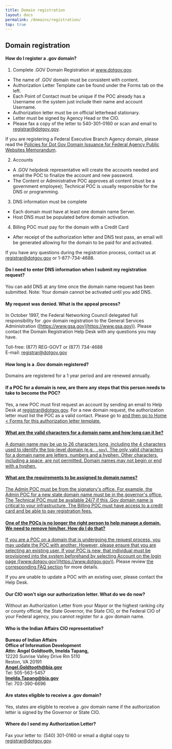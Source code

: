 ```yaml
---
title: Domain registration
layout: docs
permalink: /domains/registration/
top: true
---
```


## Domain registration



#### How do I register a .gov domain?

1. Complete .GOV Domain Registration at www.dotgov.gov.

  - The name of .GOV domain must be consistent with content.
  - Authorization Letter Template can be found under the Forms tab on the left.
  - Each Point of Contact must be unique if the POC already has a Username on the system just include their name and account Username.
  - Authorization letter must be on official letterhead stationary.
  - Letter must be signed by Agency Head or the CIO.
  - Please fax a copy of the letter to 540-301-0160 or scan and email to <registrar@dotgov.gov>.

If you are registering a Federal Executive Branch Agency domain, please read the [Policies for Dot Gov Domain Issuance for Federal Agency Public Websites Memorandum](http://web.archive.org/web/20150513215856/https://www.whitehouse.gov/sites/default/files/omb/egov/memo/policies-for-dot-gov-domain-issuance-for-federal-agency-public-websites.pdf).

2. Accounts

  - A .GOV helpdesk representative will create the accounts needed and email the POC to finalize the account and new password.
  - The Content or Administrative POC approves all content (must be a government employee); Technical POC is usually responsible for the DNS or programming.

3. DNS information must be complete

  - Each domain must have at least one domain name Server.
  - Host DNS must be populated before domain activation.

4. Billing POC must pay for the domain with a Credit Card

  - After receipt of the authorization letter and DNS test pass, an email will be generated allowing for the domain to be paid for and activated.

If you have any questions during the registration process, contact us at <registrar@dotgov.gov> or 1-877-734-4688.


#### Do I need to enter DNS information when I submit my registration request?

You can add DNS at any time once the domain name request has been submitted. Note: Your domain cannot be activated until you add DNS.

#### My request was denied. What is the appeal process?

In October 1997, the Federal Networking Council delegated full responsibility for .gov domain registration to the General Services Administration ([https://www.gsa.gov](https://www.gsa.gov)). Please contact the Domain Registration Help Desk with any questions you may have.

Toll-free: (877) REG-GOVT or (877) 734-4688<br/>
E-mail: <a href="mailto:registrar@dotgov.gov">registrar@dotgov.gov</a>

#### How long is a .Gov domain registered?

Domains are registered for a 1 year period and are renewed annually.

#### If a POC for a domain is new, are there any steps that this person needs to take to become the POC?

Yes, a new POC must first request an account by sending an email to Help Desk at <a href="mailto:registrar@dotgov.gov">registrar@dotgov.gov</a>. For a new domain request, the authorization letter must list the POC as a valid contact. Please go to <a href="https://www.dotgov.gov"> and then go to Home < Forms for this authorization letter template.

#### What are the valid characters for a domain name and how long can it be?

A domain name may be up to 26 characters long, including the 4 characters used to identify the top-level domain (e.g., `.gov`). The only valid characters for a domain name are letters, numbers and a hyphen. Other characters, including a space, are not permitted. Domain names may not begin or end with a hyphen.

#### What are the requirements to be assigned to domain names?

The Admin POC must be from the signatory's office. For example, the Admin POC for a new state domain name must be in the governor's office. The Technical POC must be available 24/7 if this .Gov domain name is critical to your infrastructure. The Billing POC must have access to a credit card and be able to pay registration fees.

#### One of the POCs is no longer the right person to help manage a domain. We need to remove him/her. How do I do that?

If you are a POC on a domain that is undergoing the request process, you may update the POC with another. However, please ensure that you are selecting an existing user. If your POC is new, that individual must be provisioned into the system beforehand by selecting Account on the login page ([www.dotgov.gov](https://www.dotgov.gov)). Please review [the corresponding FAQ section](#one-of-the-pocs-is-no-longer-the-right-person-to-help-manage-a-domain-we-need-to-remove-himher-how-do-i-do-that) for more details.

If you are unable to update a POC with an existing user, please contact the Help Desk.

#### Our CIO won't sign our authorization letter. What do we do now?

Without an Authorization Letter from your Mayor or the highest ranking city or county official, the State Governor, the State CIO, or the Federal CIO of your Federal agency, you cannot register for a .gov domain name.

#### Who is the Indian Affairs CIO representative?

**Bureau of Indian Affairs**<br/>
**Office of Information Development**<br/>
**Attn: Angel Goldtooth, Imelda Tapang,**<br/>
12220 Sunrise Valley Drive Rm 5110<br/>
Reston, VA 20191<br/>
**[Angel.Goldtooth@bia.gov](mailto:Angel.Goldtooth@bia.gov)**<br/>
Tel: 505-563-5457<br/>
**[Imelda.Tapang@bia.gov](mailto:Imelda.Tapang@bia.gov)**<br/>
Tel: 703-390-6696

#### Are states eligible to receive a .gov domain?

Yes, states are eligible to receive a .gov domain name if the authorization letter is signed by the Governor or State CIO.

#### Where do I send my Authorization Letter?

Fax your letter to: (540) 301-0160 or email a digital copy to [registrar@dotgov.gov](mailto:registrar@dotgov.gov).
